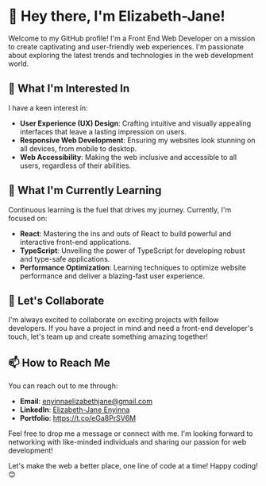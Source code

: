 # 👋 Hey there, I'm Elizabeth-Jane!

Welcome to my GitHub profile! I'm a Front End Web Developer on a mission to create captivating and user-friendly web experiences. I'm passionate about exploring the latest trends and technologies in the web development world.

## 👀 What I'm Interested In

I have a keen interest in:

- **User Experience (UX) Design**: Crafting intuitive and visually appealing interfaces that leave a lasting impression on users.
- **Responsive Web Development**: Ensuring my websites look stunning on all devices, from mobile to desktop.
- **Web Accessibility**: Making the web inclusive and accessible to all users, regardless of their abilities.

## 🌱 What I'm Currently Learning

Continuous learning is the fuel that drives my journey. Currently, I'm focused on:

- **React**: Mastering the ins and outs of React to build powerful and interactive front-end applications.
- **TypeScript**: Unveiling the power of TypeScript for developing robust and type-safe applications.
- **Performance Optimization**: Learning techniques to optimize website performance and deliver a blazing-fast user experience.

## 💞️ Let's Collaborate

I'm always excited to collaborate on exciting projects with fellow developers. If you have a project in mind and need a front-end developer's touch, let's team up and create something amazing together!

## 📫 How to Reach Me

You can reach out to me through:

- **Email**: enyinnaelizabethjane@gmail.com
- **LinkedIn**: [Elizabeth-Jane Enyinna](https://www.linkedin.com/in/elizabeth-jan3/)
- **Portfolio**: https://t.co/eGa8PrSV6M 

Feel free to drop me a message or connect with me. I'm looking forward to networking with like-minded individuals and sharing our passion for web development!

Let's make the web a better place, one line of code at a time! Happy coding! 😊

